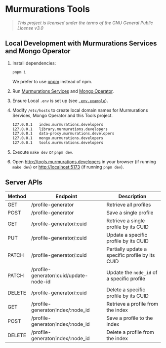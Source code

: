 # Murmurations Tools

> _This project is licensed under the terms of the GNU General Public License v3.0_

## Local Development with Murmurations Services and Mongo Operator

1. Install dependencies:

   ```sh
   pnpm i
   ```

   We prefer to use [pnpm](https://pnpm.io/) instead of npm.

2. Run [Murmurations Services](https://github.com/MurmurationsNetwork/MurmurationsServices/blob/main/docs/devops/run-local-dev.md) and [Mongo Operator](https://github.com/MurmurationsNetwork/MongoOperator/tree/main?tab=readme-ov-file#local-setup).
3. Ensure Local `.env` is set up (see [`.env.example`](.env.example)).
4. Modify `/etc/hosts` to create local domain names for Murmurations Services, Mongo Operator and this Tools project.

   ```sh
   127.0.0.1   index.murmurations.developers
   127.0.0.1   library.murmurations.developers
   127.0.0.1   data-proxy.murmurations.developers
   127.0.0.1   mongo.murmurations.developers
   127.0.0.1   tools.murmurations.developers
   ```

5. Execute `make dev` or `pnpm dev`.
6. Open <http://tools.murmurations.developers> in your browser (if running `make dev`) or <http://localhost:5173> (if running `pnpm dev`).

## Server APIs

| Method | Endpoint                                | Description                                     |
| ------ | --------------------------------------- | ----------------------------------------------- |
| GET    | /profile-generator                      | Retrieve all profiles                           |
| POST   | /profile-generator                      | Save a single profile                           |
| GET    | /profile-generator/:cuid                | Retrieve a single profile by its CUID           |
| PUT    | /profile-generator/:cuid                | Update a specific profile by its CUID           |
| PATCH  | /profile-generator/:cuid                | Partially update a specific profile by its CUID |
| PATCH  | /profile-generator/:cuid/update-node-id | Update the `node_id` of a specific profile      |
| DELETE | /profile-generator/:cuid                | Delete a specific profile by its CUID           |
| GET    | /profile-generator/index/:node_id       | Retrieve a profile from the index               |
| POST   | /profile-generator/index/:node_id       | Save a profile to the index                     |
| DELETE | /profile-generator/index/:node_id       | Delete a profile from the index                 |
